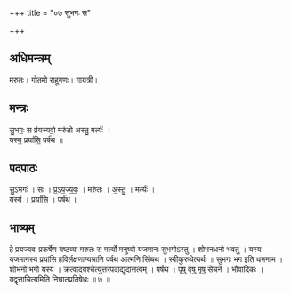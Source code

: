 +++
title = "०७ सुभगः स"

+++
## अधिमन्त्रम्
मरुतः। गोतमो राहूगणः। गायत्री।

## मन्त्रः
सु॒भगः॒ स प्र॑यज्यवो॒ मरु॑तो अस्तु॒ मर्त्यः॑ ।  
यस्य॒ प्रयां॑सि॒ पर्ष॑थ ॥

## पदपाठः
सु॒ऽभगः॑ । सः । प्र॒ऽय॒ज्य॒वः॒ । मरु॑तः । अ॒स्तु॒ । मर्त्यः॑ ।  
यस्य॑ । प्रयां॑सि । पर्ष॑थ ॥

## भाष्यम्
हे प्रयज्यवः प्रकर्षेण यष्टव्या मरुतः स मर्त्यो मनुष्यो यजमानः सुभगोऽस्तु । शोभनधनो भवतु । यस्य यजमानस्य प्रयांसि हविर्लक्षणान्यन्नानि पर्षथ आत्मनि सिंचथ । स्वीकुरुथेत्यर्थः ॥ सुभगः भग इति धननाम । शोभनो भगो यस्य । क्रत्वादयश्चेत्युत्तरपदाद्युदात्तत्वम् । पर्षथ । पृषु वृषु मृषु सेचने । भौवादिकः । यद्वृत्तान्नित्यमिति निघातप्रतिषेधः ॥ ७ ॥